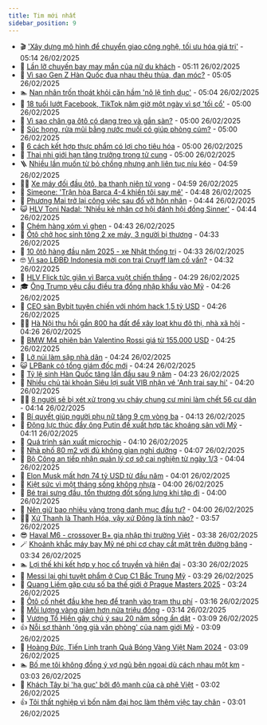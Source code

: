 ```yaml
---
title: Tim mới nhất
sidebar_position: 9
---
```


<!-- vnexpress-tin-moi-nhat:START -->
- 🎬 [&#39;Xây dựng mô hình để chuyển giao công nghệ, tối ưu hóa giá trị&#39;](https://vnexpress.net/xay-dung-mo-hinh-de-chuyen-giao-cong-nghe-toi-uu-hoa-gia-tri-4854174.html) - 05:14 26/02/2025
- 🐎 [Lần lỡ chuyến bay may mắn của nữ du khách](https://vnexpress.net/lan-lo-chuyen-bay-may-man-cua-nu-du-khach-4854138.html) - 05:11 26/02/2025
- 🦍 [Vì sao Gen Z Hàn Quốc đua nhau thêu thùa, đan móc?](https://vnexpress.net/vi-sao-gen-z-han-quoc-dua-nhau-theu-thua-dan-moc-4852253.html) - 05:05 26/02/2025
- 🏊 [Nạn nhân trốn thoát khỏi căn hầm &#39;nô lệ tình dục&#39;](https://vnexpress.net/nan-nhan-tron-thoat-khoi-can-ham-no-le-tinh-duc-4854179.html) - 05:04 26/02/2025
- 🎊 [18 tuổi lướt Facebook, TikTok năm giờ một ngày vì sợ &#39;tối cổ&#39;](https://vnexpress.net/nghien-facebook-tiktok-con-toi-luot-mang-xa-hoi-nam-tieng-mot-ngay-vi-so-toi-co-4854151.html) - 05:00 26/02/2025
- 🎃 [Vì sao chân ga ôtô có dạng treo và gắn sàn?](https://vnexpress.net/vi-sao-chan-ga-oto-co-dang-treo-va-gan-san-4854072.html) - 05:00 26/02/2025
- 🧰 [Súc họng, rửa mũi bằng nước muối có giúp phòng cúm?](https://vnexpress.net/suc-hong-rua-mui-bang-nuoc-muoi-co-giup-phong-cum-4854213.html) - 05:00 26/02/2025
- 🔭 [6 cách kết hợp thực phẩm có lợi cho tiêu hóa](https://vnexpress.net/6-cach-ket-hop-thuc-pham-co-loi-cho-tieu-hoa-4854165.html) - 05:00 26/02/2025
- 🫶 [Thai nhi giới hạn tăng trưởng trong tử cung](https://vnexpress.net/thai-nhi-gioi-han-tang-truong-trong-tu-cung-4853983.html) - 05:00 26/02/2025
- 🪜 [Nhiều lần muốn từ bỏ chồng nhưng anh liên tục níu kéo](https://vnexpress.net/nhieu-lan-muon-tu-bo-chong-nhung-anh-lien-tuc-niu-keo-4854144.html) - 04:59 26/02/2025
- 👨‍🏫 [Xe máy đối đầu ôtô, ba thanh niên tử vong](https://vnexpress.net/xe-may-doi-dau-oto-ba-thanh-nien-tu-vong-4854190.html) - 04:59 26/02/2025
- 🎊 [Simeone: &#39;Trận hòa Barca 4-4 khiến tôi say mê&#39;](https://vnexpress.net/simeone-tran-hoa-barca-4-4-khien-toi-say-me-4854168.html) - 04:48 26/02/2025
- 🎊 [Phương Mai trở lại công việc sau đổ vỡ hôn nhân](https://vnexpress.net/phuong-mai-tro-lai-cong-viec-sau-do-vo-hon-nhan-4854030.html) - 04:44 26/02/2025
- 😺 [HLV Toni Nadal: &#39;Nhiều kẻ nhân cơ hội đánh hội đồng Sinner&#39;](https://vnexpress.net/hlv-toni-nadal-nhieu-ke-nhan-co-hoi-danh-hoi-dong-sinner-4854221.html) - 04:44 26/02/2025
- 🐘 [Chém hàng xóm vì ghen](https://vnexpress.net/chem-hang-xom-vi-ghen-4854219.html) - 04:43 26/02/2025
- 🌁 [Ôtô chở học sinh tông 2 xe máy, 3 người bị thương](https://vnexpress.net/oto-cho-hoc-sinh-tong-2-xe-may-3-nguoi-bi-thuong-4854211.html) - 04:33 26/02/2025
- 🐲 [10 ôtô hàng đầu năm 2025 - xe Nhật thống trị](https://vnexpress.net/10-oto-hang-dau-nam-2025-xe-nhat-thong-tri-4854148.html) - 04:33 26/02/2025
- 🤓 [Vì sao LĐBĐ Indonesia mời con trai Cruyff làm cố vấn?](https://vnexpress.net/vi-sao-ldbd-indonesia-moi-con-trai-cruyff-lam-co-van-4854021.html) - 04:32 26/02/2025
- 💪 [HLV Flick tức giận vì Barca vuột chiến thắng](https://vnexpress.net/hlv-flick-tuc-gian-vi-barca-vuot-chien-thang-4854091.html) - 04:29 26/02/2025
- 🎓 [Ông Trump yêu cầu điều tra đồng nhập khẩu vào Mỹ](https://vnexpress.net/ong-trump-yeu-cau-dieu-tra-dong-nhap-khau-vao-my-4854147.html) - 04:26 26/02/2025
- 🫣 [CEO sàn Bybit tuyên chiến với nhóm hack 1,5 tỷ USD](https://vnexpress.net/ceo-san-bybit-tuyen-chien-voi-nhom-hack-1-5-ty-usd-4854119.html) - 04:26 26/02/2025
- 🧑‍💻 [Hà Nội thu hồi gần 800 ha đất để xây loạt khu đô thị, nhà xã hội](https://vnexpress.net/ha-noi-thu-hoi-gan-800-ha-dat-de-xay-loat-khu-do-thi-nha-xa-hoi-4854170.html) - 04:26 26/02/2025
- 🐲 [BMW M4 phiên bản Valentino Rossi giá từ 155.000 USD](https://vnexpress.net/bmw-m4-phien-ban-valentino-rossi-gia-tu-155-000-usd-4854002.html) - 04:25 26/02/2025
- 🌝 [Lở núi làm sập nhà dân](https://vnexpress.net/lo-nui-lam-sap-nha-dan-4854183.html) - 04:24 26/02/2025
- 😺 [LPBank có tổng giám đốc mới](https://vnexpress.net/lpbank-co-tong-giam-doc-moi-4854209.html) - 04:24 26/02/2025
- 🐎 [Tỷ lệ sinh Hàn Quốc tăng lần đầu sau 9 năm](https://vnexpress.net/ty-le-sinh-han-quoc-tang-lan-dau-sau-9-nam-4854210.html) - 04:23 26/02/2025
- 🎡 [Nhiều chủ tài khoản Siêu lợi suất VIB nhận vé &#39;Anh trai say hi&#39;](https://vnexpress.net/nhieu-chu-tai-khoan-sieu-loi-suat-vib-nhan-ve-anh-trai-say-hi-4854205.html) - 04:20 26/02/2025
- 👨‍🏫 [8 người sẽ bị xét xử trong vụ cháy chung cư mini làm chết 56 cư dân](https://vnexpress.net/8-nguoi-se-bi-xet-xu-trong-vu-chay-chung-cu-mini-lam-chet-56-cu-dan-4854199.html) - 04:14 26/02/2025
- 🦆 [Bí quyết giúp người phụ nữ tăng 9 cm vòng ba](https://vnexpress.net/bi-quyet-giup-nguoi-phu-nu-tang-9-cm-vong-ba-4853645.html) - 04:13 26/02/2025
- 🚦 [Động lực thúc đẩy ông Putin đề xuất hợp tác khoáng sản với Mỹ](https://vnexpress.net/dong-luc-thuc-day-ong-putin-de-xuat-hop-tac-khoang-san-voi-my-vnepre-4853741.html) - 04:11 26/02/2025
- 💫 [Quá trình sản xuất microchip](https://vnexpress.net/qua-trinh-san-xuat-microchip-4854204.html) - 04:10 26/02/2025
- 🎉 [Nhà phố 80 m2 với đủ không gian nghỉ dưỡng](https://vnexpress.net/nha-pho-80-m2-voi-du-khong-gian-nghi-duong-4854053.html) - 04:07 26/02/2025
- 🌋 [Bộ Công an tiếp nhận quản lý cơ sở cai nghiện từ ngày 1/3](https://vnexpress.net/bo-cong-an-tiep-nhan-cong-tac-cai-nghien-tu-ngay-1-3-4854196.html) - 04:04 26/02/2025
- 🤖 [Elon Musk mất hơn 74 tỷ USD từ đầu năm](https://vnexpress.net/elon-musk-mat-hon-74-ty-usd-tu-dau-nam-4854146.html) - 04:01 26/02/2025
- 🦏 [Kiệt sức vì một tháng sống không nhựa](https://vnexpress.net/kiet-suc-vi-mot-thang-song-khong-nhua-4853675.html) - 04:00 26/02/2025
- 🦩 [Bé trai sưng đầu, tổn thương đốt sống lưng khi tập đi](https://vnexpress.net/be-trai-sung-dau-ton-thuong-dot-song-lung-khi-tap-di-4853988.html) - 04:00 26/02/2025
- 👺 [Nên giữ bao nhiêu vàng trong danh mục đầu tư?](https://vnexpress.net/nen-giu-bao-nhieu-vang-trong-danh-muc-dau-tu-4853404.html) - 04:00 26/02/2025
- 🧑‍🏫 [Xứ Thanh là Thanh Hóa, vậy xứ Đông là tỉnh nào?](https://vnexpress.net/cau-do-dia-danh-doan-ten-tinh-thanh-xu-thanh-la-thanh-hoa-vay-xu-dong-la-tinh-nao-4853188.html) - 03:57 26/02/2025
- 😎 [Haval M6 - crossover B+ gia nhập thị trường Việt](https://vnexpress.net/haval-m6-crossover-b-gia-nhap-thi-truong-viet-4854139.html) - 03:38 26/02/2025
- 🪄 [Khoảnh khắc máy bay Mỹ né phi cơ chạy cắt mặt trên đường băng](https://vnexpress.net/khoanh-khac-may-bay-my-ne-phi-co-chay-cat-mat-tren-duong-bang-4854108.html) - 03:34 26/02/2025
- 🏊 [Lợi thế khi kết hợp y học cổ truyền và hiện đại](https://vnexpress.net/loi-the-khi-ket-hop-y-hoc-co-truyen-va-hien-dai-4854188.html) - 03:30 26/02/2025
- 💃 [Messi lại ghi tuyệt phẩm ở Cup C1 Bắc Trung Mỹ](https://vnexpress.net/messi-lai-ghi-tuyet-pham-o-cup-c1-bac-trung-my-4854193.html) - 03:29 26/02/2025
- 🦆 [Quang Liêm gặp cựu số ba thế giới ở Prague Masters 2025](https://vnexpress.net/quang-liem-gap-cuu-so-ba-the-gioi-o-prague-masters-2025-4854163.html) - 03:24 26/02/2025
- 🎊 [Ôtô cố nhét đầu khe hẹp để tranh vào trạm thu phí](https://vnexpress.net/oto-co-nhet-dau-khe-hep-de-tranh-vao-tram-thu-phi-4854132.html) - 03:16 26/02/2025
- 👺 [Mỗi lượng vàng giảm hơn nửa triệu đồng](https://vnexpress.net/gia-vang-hom-nay-moi-luong-vang-giam-nua-trieu-dong-4854172.html) - 03:14 26/02/2025
- 🎡 [Vương Tổ Hiền gây chú ý sau 20 năm sống ẩn dật](https://vnexpress.net/vuong-to-hien-gay-chu-y-sau-20-nam-song-an-dat-4854134.html) - 03:09 26/02/2025
- 👍 [Nỗi sợ thành &#39;ông già văn phòng&#39; của nam giới Mỹ](https://vnexpress.net/noi-so-thanh-ong-gia-van-phong-cua-nam-gioi-my-4853960.html) - 03:09 26/02/2025
- 🐎 [Hoàng Đức, Tiến Linh tranh Quả Bóng Vàng Việt Nam 2024](https://vnexpress.net/hoang-duc-tien-linh-tranh-qua-bong-vang-viet-nam-2024-4854125.html) - 03:09 26/02/2025
- 🏊 [Bố mẹ tôi không đồng ý vợ ngủ bên ngoại dù cách nhau một km](https://vnexpress.net/bo-me-toi-khong-dong-y-vo-ngu-ben-ngoai-du-cach-nhau-mot-km-4854143.html) - 03:03 26/02/2025
- 🦩 [Khách Tây bị &#39;hạ gục&#39; bởi độ mạnh của cà phê Việt](https://vnexpress.net/khach-tay-bi-ha-guc-boi-do-manh-cua-ca-phe-viet-4854079.html) - 03:02 26/02/2025
- 👍 [Tôi thất nghiệp vì bốn năm đại học làm thêm việc tay chân](https://vnexpress.net/sinh-vien-that-nghiep-vi-bon-nam-dai-hoc-lam-them-viec-tay-chan-4854140.html) - 03:01 26/02/2025<!-- vnexpress-tin-moi-nhat:END -->
